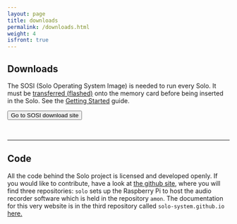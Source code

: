 ```yaml
---
layout: page
title: downloads
permalink: /downloads.html
weight: 4
isfront: true
---
```


## Downloads

The SOSI (Solo Operating System Image) is needed to run every Solo.
It must be [transferred (flashed)](/documentation/flashing.html)
onto the memory card before being inserted in the Solo. See the
[Getting&nbsp;Started](/documentation/getting-started.html) guide.


<form action="http://www.solo-system.org/sosi">
    <input type="submit" value="Go to SOSI download site">
</form>

&nbsp;

<hr>

## Code

All the code behind the Solo project is licensed and developed openly.  If you would like to contribute, have a look at <a href="http://www.github.com/solo-system">the github site</a>, where you will find three repositories: `solo` sets up the Raspberry Pi to host the audio recorder software which is held in the repository `amon`.  The documentation for this very website is in the third repository called `solo-system.github.io` <a href="http://www.github.com/solo-system/solo-system.github.io/"> here.</a>


